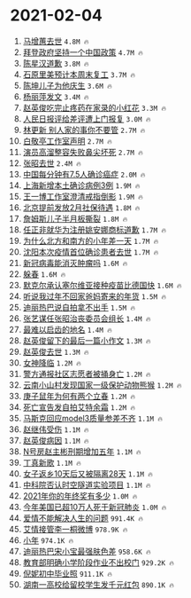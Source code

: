 # 2021-02-04

1. [马增蕙去世](https://s.weibo.com/weibo?q=%23%E9%A9%AC%E5%A2%9E%E8%95%99%E5%8E%BB%E4%B8%96%23&Refer=top) `4.8M 🔥`
1. [拜登政府坚持一个中国政策](https://s.weibo.com/weibo?q=%23%E6%8B%9C%E7%99%BB%E6%94%BF%E5%BA%9C%E5%9D%9A%E6%8C%81%E4%B8%80%E4%B8%AA%E4%B8%AD%E5%9B%BD%E6%94%BF%E7%AD%96%23&Refer=top) `4.7M 🔥`
1. [陈星汉道歉](https://s.weibo.com/weibo?q=%E9%99%88%E6%98%9F%E6%B1%89%E9%81%93%E6%AD%89&Refer=top) `3.8M 🔥`
1. [石原里美预计本周末复工](https://s.weibo.com/weibo?q=%23%E7%9F%B3%E5%8E%9F%E9%87%8C%E7%BE%8E%E9%A2%84%E8%AE%A1%E6%9C%AC%E5%91%A8%E6%9C%AB%E5%A4%8D%E5%B7%A5%23&Refer=top) `3.7M 🔥`
1. [陈坤儿子为他庆生](https://s.weibo.com/weibo?q=%E9%99%88%E5%9D%A4%E5%84%BF%E5%AD%90%E4%B8%BA%E4%BB%96%E5%BA%86%E7%94%9F&Refer=top) `3.6M 🔥`
1. [杨丽萍发文](https://s.weibo.com/weibo?q=%E6%9D%A8%E4%B8%BD%E8%90%8D%E5%8F%91%E6%96%87&Refer=top) `3.4M 🔥`
1. [赵英俊吃完止疼药在家录的小红花](https://s.weibo.com/weibo?q=%23%E8%B5%B5%E8%8B%B1%E4%BF%8A%E5%90%83%E5%AE%8C%E6%AD%A2%E7%96%BC%E8%8D%AF%E5%9C%A8%E5%AE%B6%E5%BD%95%E7%9A%84%E5%B0%8F%E7%BA%A2%E8%8A%B1%23&Refer=top) `3.3M 🔥`
1. [人民日报评给差评遭上门报复](https://s.weibo.com/weibo?q=%23%E4%BA%BA%E6%B0%91%E6%97%A5%E6%8A%A5%E8%AF%84%E7%BB%99%E5%B7%AE%E8%AF%84%E9%81%AD%E4%B8%8A%E9%97%A8%E6%8A%A5%E5%A4%8D%23&Refer=top) `3.0M 🔥`
1. [林更新 别人家的事你不要管](https://s.weibo.com/weibo?q=%E6%9E%97%E6%9B%B4%E6%96%B0%20%E5%88%AB%E4%BA%BA%E5%AE%B6%E7%9A%84%E4%BA%8B%E4%BD%A0%E4%B8%8D%E8%A6%81%E7%AE%A1&Refer=top) `2.7M 🔥`
1. [白敬亭工作室声明](https://s.weibo.com/weibo?q=%23%E7%99%BD%E6%95%AC%E4%BA%AD%E5%B7%A5%E4%BD%9C%E5%AE%A4%E5%A3%B0%E6%98%8E%23&Refer=top) `2.7M 🔥`
1. [演员高溜整容失败鼻尖坏死](https://s.weibo.com/weibo?q=%23%E6%BC%94%E5%91%98%E9%AB%98%E6%BA%9C%E6%95%B4%E5%AE%B9%E5%A4%B1%E8%B4%A5%E9%BC%BB%E5%B0%96%E5%9D%8F%E6%AD%BB%23&Refer=top) `2.7M 🔥`
1. [张昭去世](https://s.weibo.com/weibo?q=%E5%BC%A0%E6%98%AD%E5%8E%BB%E4%B8%96&Refer=top) `2.4M 🔥`
1. [中国每分钟有7.5人确诊癌症](https://s.weibo.com/weibo?q=%23%E4%B8%AD%E5%9B%BD%E6%AF%8F%E5%88%86%E9%92%9F%E6%9C%897.5%E4%BA%BA%E7%A1%AE%E8%AF%8A%E7%99%8C%E7%97%87%23&Refer=top) `2.0M 🔥`
1. [上海新增本土确诊病例3例](https://s.weibo.com/weibo?q=%23%E4%B8%8A%E6%B5%B7%E6%96%B0%E5%A2%9E%E6%9C%AC%E5%9C%9F%E7%A1%AE%E8%AF%8A%E7%97%85%E4%BE%8B3%E4%BE%8B%23&Refer=top) `1.9M 🔥`
1. [王一博工作室澄清戒指倒影](https://s.weibo.com/weibo?q=%23%E7%8E%8B%E4%B8%80%E5%8D%9A%E5%B7%A5%E4%BD%9C%E5%AE%A4%E6%BE%84%E6%B8%85%E6%88%92%E6%8C%87%E5%80%92%E5%BD%B1%23&Refer=top) `1.9M 🔥`
1. [北京提前发放2月社保待遇](https://s.weibo.com/weibo?q=%23%E5%8C%97%E4%BA%AC%E6%8F%90%E5%89%8D%E5%8F%91%E6%94%BE2%E6%9C%88%E7%A4%BE%E4%BF%9D%E5%BE%85%E9%81%87%23&Refer=top) `1.8M 🔥`
1. [詹姆斯儿子半月板撕裂](https://s.weibo.com/weibo?q=%E8%A9%B9%E5%A7%86%E6%96%AF%E5%84%BF%E5%AD%90%E5%8D%8A%E6%9C%88%E6%9D%BF%E6%92%95%E8%A3%82&Refer=top) `1.8M 🔥`
1. [任正非就华为注册姚安娜商标道歉](https://s.weibo.com/weibo?q=%23%E4%BB%BB%E6%AD%A3%E9%9D%9E%E5%B0%B1%E5%8D%8E%E4%B8%BA%E6%B3%A8%E5%86%8C%E5%A7%9A%E5%AE%89%E5%A8%9C%E5%95%86%E6%A0%87%E9%81%93%E6%AD%89%23&Refer=top) `1.7M 🔥`
1. [为什么北方和南方的小年差一天](https://s.weibo.com/weibo?q=%23%E4%B8%BA%E4%BB%80%E4%B9%88%E5%8C%97%E6%96%B9%E5%92%8C%E5%8D%97%E6%96%B9%E7%9A%84%E5%B0%8F%E5%B9%B4%E5%B7%AE%E4%B8%80%E5%A4%A9%23&Refer=top) `1.7M 🔥`
1. [沈阳本次疫情首位确诊患者去世](https://s.weibo.com/weibo?q=%23%E6%B2%88%E9%98%B3%E6%9C%AC%E6%AC%A1%E7%96%AB%E6%83%85%E9%A6%96%E4%BD%8D%E7%A1%AE%E8%AF%8A%E6%82%A3%E8%80%85%E5%8E%BB%E4%B8%96%23&Refer=top) `1.7M 🔥`
1. [新冠病毒能消灭肿瘤吗](https://s.weibo.com/weibo?q=%23%E6%96%B0%E5%86%A0%E7%97%85%E6%AF%92%E8%83%BD%E6%B6%88%E7%81%AD%E8%82%BF%E7%98%A4%E5%90%97%23&Refer=top) `1.6M 🔥`
1. [躲春](https://s.weibo.com/weibo?q=%E8%BA%B2%E6%98%A5&Refer=top) `1.6M 🔥`
1. [默克尔承认塞尔维亚接种疫苗比德国快](https://s.weibo.com/weibo?q=%E9%BB%98%E5%85%8B%E5%B0%94%E6%89%BF%E8%AE%A4%E5%A1%9E%E5%B0%94%E7%BB%B4%E4%BA%9A%E6%8E%A5%E7%A7%8D%E7%96%AB%E8%8B%97%E6%AF%94%E5%BE%B7%E5%9B%BD%E5%BF%AB&Refer=top) `1.6M 🔥`
1. [听说我过年不回家爸妈寄来的年货](https://s.weibo.com/weibo?q=%23%E5%90%AC%E8%AF%B4%E6%88%91%E8%BF%87%E5%B9%B4%E4%B8%8D%E5%9B%9E%E5%AE%B6%E7%88%B8%E5%A6%88%E5%AF%84%E6%9D%A5%E7%9A%84%E5%B9%B4%E8%B4%A7%23&Refer=top) `1.5M 🔥`
1. [迪丽热巴说自拍拿不出手](https://s.weibo.com/weibo?q=%23%E8%BF%AA%E4%B8%BD%E7%83%AD%E5%B7%B4%E8%AF%B4%E8%87%AA%E6%8B%8D%E6%8B%BF%E4%B8%8D%E5%87%BA%E6%89%8B%23&Refer=top) `1.5M 🔥`
1. [张艺谋任张昭治丧委员会组长](https://s.weibo.com/weibo?q=%23%E5%BC%A0%E8%89%BA%E8%B0%8B%E4%BB%BB%E5%BC%A0%E6%98%AD%E6%B2%BB%E4%B8%A7%E5%A7%94%E5%91%98%E4%BC%9A%E7%BB%84%E9%95%BF%23&Refer=top) `1.4M 🔥`
1. [最难以启齿的地名](https://s.weibo.com/weibo?q=%23%E6%9C%80%E9%9A%BE%E4%BB%A5%E5%90%AF%E9%BD%BF%E7%9A%84%E5%9C%B0%E5%90%8D%23&Refer=top) `1.4M 🔥`
1. [赵英俊留下的最后一篇小作文](https://s.weibo.com/weibo?q=%23%E8%B5%B5%E8%8B%B1%E4%BF%8A%E7%95%99%E4%B8%8B%E7%9A%84%E6%9C%80%E5%90%8E%E4%B8%80%E7%AF%87%E5%B0%8F%E4%BD%9C%E6%96%87%23&Refer=top) `1.3M 🔥`
1. [赵英俊去世](https://s.weibo.com/weibo?q=%23%E8%B5%B5%E8%8B%B1%E4%BF%8A%E5%8E%BB%E4%B8%96%23&Refer=top) `1.3M 🔥`
1. [女神降临](https://s.weibo.com/weibo?q=%E5%A5%B3%E7%A5%9E%E9%99%8D%E4%B8%B4&Refer=top) `1.2M 🔥`
1. [警方通报社区志愿者被捅身亡](https://s.weibo.com/weibo?q=%23%E8%AD%A6%E6%96%B9%E9%80%9A%E6%8A%A5%E7%A4%BE%E5%8C%BA%E5%BF%97%E6%84%BF%E8%80%85%E8%A2%AB%E6%8D%85%E8%BA%AB%E4%BA%A1%23&Refer=top) `1.2M 🔥`
1. [云南小山村发现国家一级保护动物熊猴](https://s.weibo.com/weibo?q=%23%E4%BA%91%E5%8D%97%E5%B0%8F%E5%B1%B1%E6%9D%91%E5%8F%91%E7%8E%B0%E5%9B%BD%E5%AE%B6%E4%B8%80%E7%BA%A7%E4%BF%9D%E6%8A%A4%E5%8A%A8%E7%89%A9%E7%86%8A%E7%8C%B4%23&Refer=top) `1.2M 🔥`
1. [庚子鼠年为何有两个立春](https://s.weibo.com/weibo?q=%23%E5%BA%9A%E5%AD%90%E9%BC%A0%E5%B9%B4%E4%B8%BA%E4%BD%95%E6%9C%89%E4%B8%A4%E4%B8%AA%E7%AB%8B%E6%98%A5%23&Refer=top) `1.2M 🔥`
1. [死亡宣告发自拍艾特余霜](https://s.weibo.com/weibo?q=%23%E6%AD%BB%E4%BA%A1%E5%AE%A3%E5%91%8A%E5%8F%91%E8%87%AA%E6%8B%8D%E8%89%BE%E7%89%B9%E4%BD%99%E9%9C%9C%23&Refer=top) `1.2M 🔥`
1. [马斯克回应model3质量参差不齐](https://s.weibo.com/weibo?q=%E9%A9%AC%E6%96%AF%E5%85%8B%E5%9B%9E%E5%BA%94model3%E8%B4%A8%E9%87%8F%E5%8F%82%E5%B7%AE%E4%B8%8D%E9%BD%90&Refer=top) `1.1M 🔥`
1. [赵继伟受伤](https://s.weibo.com/weibo?q=%E8%B5%B5%E7%BB%A7%E4%BC%9F%E5%8F%97%E4%BC%A4&Refer=top) `1.1M 🔥`
1. [赵英俊病因](https://s.weibo.com/weibo?q=%E8%B5%B5%E8%8B%B1%E4%BF%8A%E7%97%85%E5%9B%A0&Refer=top) `1.1M 🔥`
1. [N号房赵主彬刑期增加五年](https://s.weibo.com/weibo?q=N%E5%8F%B7%E6%88%BF%E8%B5%B5%E4%B8%BB%E5%BD%AC%E5%88%91%E6%9C%9F%E5%A2%9E%E5%8A%A0%E4%BA%94%E5%B9%B4&Refer=top) `1.1M 🔥`
1. [丁真新歌](https://s.weibo.com/weibo?q=%23%E4%B8%81%E7%9C%9F%E6%96%B0%E6%AD%8C%23&Refer=top) `1.1M 🔥`
1. [女子返乡10天后又被隔离28天](https://s.weibo.com/weibo?q=%23%E5%A5%B3%E5%AD%90%E8%BF%94%E4%B9%A110%E5%A4%A9%E5%90%8E%E5%8F%88%E8%A2%AB%E9%9A%94%E7%A6%BB28%E5%A4%A9%23&Refer=top) `1.1M 🔥`
1. [中科院否认时空隧道实验项目](https://s.weibo.com/weibo?q=%23%E4%B8%AD%E7%A7%91%E9%99%A2%E5%90%A6%E8%AE%A4%E6%97%B6%E7%A9%BA%E9%9A%A7%E9%81%93%E5%AE%9E%E9%AA%8C%E9%A1%B9%E7%9B%AE%23&Refer=top) `1.1M 🔥`
1. [2021年你的年终奖有多少](https://s.weibo.com/weibo?q=%232021%E5%B9%B4%E4%BD%A0%E7%9A%84%E5%B9%B4%E7%BB%88%E5%A5%96%E6%9C%89%E5%A4%9A%E5%B0%91%23&Refer=top) `1.0M 🔥`
1. [今年美国已超10万人死于新冠肺炎](https://s.weibo.com/weibo?q=%23%E4%BB%8A%E5%B9%B4%E7%BE%8E%E5%9B%BD%E5%B7%B2%E8%B6%8510%E4%B8%87%E4%BA%BA%E6%AD%BB%E4%BA%8E%E6%96%B0%E5%86%A0%E8%82%BA%E7%82%8E%23&Refer=top) `1.0M 🔥`
1. [爱情不能解决人生的问题](https://s.weibo.com/weibo?q=%23%E7%88%B1%E6%83%85%E4%B8%8D%E8%83%BD%E8%A7%A3%E5%86%B3%E4%BA%BA%E7%94%9F%E7%9A%84%E9%97%AE%E9%A2%98%23&Refer=top) `991.4K 🔥`
1. [艾情接管李一桐微博](https://s.weibo.com/weibo?q=%23%E8%89%BE%E6%83%85%E6%8E%A5%E7%AE%A1%E6%9D%8E%E4%B8%80%E6%A1%90%E5%BE%AE%E5%8D%9A%23&Refer=top) `978.9K 🔥`
1. [小年](https://s.weibo.com/weibo?q=%E5%B0%8F%E5%B9%B4&Refer=top) `974.1K 🔥`
1. [迪丽热巴宋小宝最强肤色差](https://s.weibo.com/weibo?q=%23%E8%BF%AA%E4%B8%BD%E7%83%AD%E5%B7%B4%E5%AE%8B%E5%B0%8F%E5%AE%9D%E6%9C%80%E5%BC%BA%E8%82%A4%E8%89%B2%E5%B7%AE%23&Refer=top) `958.6K 🔥`
1. [教育部明确小学阶段作业不出校门](https://s.weibo.com/weibo?q=%23%E6%95%99%E8%82%B2%E9%83%A8%E6%98%8E%E7%A1%AE%E5%B0%8F%E5%AD%A6%E9%98%B6%E6%AE%B5%E4%BD%9C%E4%B8%9A%E4%B8%8D%E5%87%BA%E6%A0%A1%E9%97%A8%23&Refer=top) `929.2K 🔥`
1. [倪妮初中毕业照](https://s.weibo.com/weibo?q=%23%E5%80%AA%E5%A6%AE%E5%88%9D%E4%B8%AD%E6%AF%95%E4%B8%9A%E7%85%A7%23&Refer=top) `911.1K 🔥`
1. [湖南一高校给留校学生发千元红包](https://s.weibo.com/weibo?q=%23%E6%B9%96%E5%8D%97%E4%B8%80%E9%AB%98%E6%A0%A1%E7%BB%99%E7%95%99%E6%A0%A1%E5%AD%A6%E7%94%9F%E5%8F%91%E5%8D%83%E5%85%83%E7%BA%A2%E5%8C%85%23&Refer=top) `890.1K 🔥`
